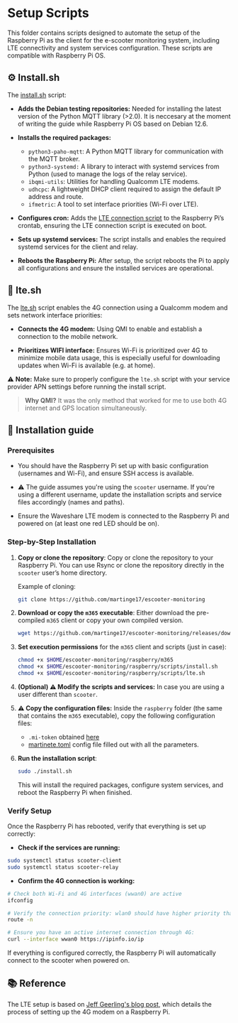 # Setup Scripts

This folder contains scripts designed to automate the setup of the Raspberry Pi as the client for the e-scooter monitoring system, including LTE connectivity and system services configuration. These scripts are compatible with Raspberry Pi OS.

## ⚙️ Install.sh 

The [install.sh](install.sh) script:
- **Adds the Debian testing repositories:** Needed for installing the latest version of the Python MQTT library (>2.0). It is neccesary at the moment of writing the guide while Raspberry Pi OS based on Debian 12.6.

- **Installs the required packages:**
    - `python3-paho-mqtt`:  A Python MQTT library for communication with the MQTT broker.
    - `python3-systemd:` A library to interact with systemd services from Python (used to manage the logs of the relay service).
    - `ibqmi-utils`: Utilities for handling Qualcomm LTE modems.
    - `udhcpc`: A lightweight DHCP client required to assign the default IP address and route.
    - `ifmetric`: A tool to set interface priorities (Wi-Fi over LTE).

- **Configures cron:** Adds the [LTE connection script](lte.sh) to the Raspberry Pi’s crontab, ensuring the LTE connection script is executed on boot.

- **Sets up systemd services:** The script installs and enables the required systemd services for the client and relay.

- **Reboots the Raspberry Pi:** After setup, the script reboots the Pi to apply all configurations and ensure the installed services are operational.

## 📶 lte.sh

The [lte.sh](lte.sh) script enables the 4G connection using a Qualcomm modem and sets network interface priorities:

- **Connects the 4G modem:** Using QMI to enable and establish a connection to the mobile network.

- **Prioritizes WIFI interface:** Ensures Wi-Fi is prioritized over 4G to minimize mobile data usage, this is especially useful for downloading updates when Wi-Fi is available (e.g. at home).


⚠️ **Note:** Make sure to properly configure the `lte.sh` script with your service provider APN settings before running the install script.

> **Why QMI?**
  It was the only method that worked for me to use both 4G internet and GPS location simultaneously.  

## 🚀 Installation guide

### Prerequisites

- You should have the Raspberry Pi set up with basic configuration (usernames and Wi-Fi), and ensure SSH access is available.

- ⚠️ The guide assumes you're using the `scooter` username. If you're using a different username, update the installation scripts and service files accordingly (names and paths).

- Ensure the Waveshare LTE modem is connected to the Raspberry Pi and powered on (at least one red LED should be on).


### Step-by-Step Installation

1. **Copy or clone the repository**: Copy or clone the repository to your Raspberry Pi. You can use Rsync or clone the repository directly in the `scooter` user’s home directory.

    Example of cloning:
    ```bash
    git clone https://github.com/martinge17/escooter-monitoring
    ```

2. **Download or copy the `m365` executable**: Either download the pre-compiled `m365` client or copy your own compiled version.

    ```bash
    wget https://github.com/martinge17/escooter-monitoring/releases/download/v1.0/m365_arm64_release -O $HOME/escooter-monitoring/raspberry/m365
    ```

3. **Set execution permissions** for the `m365` client and scripts (just in case):
    ```bash
    chmod +x $HOME/escooter-monitoring/raspberry/m365
    chmod +x $HOME/escooter-monitoring/raspberry/scripts/install.sh
    chmod +x $HOME/escooter-monitoring/raspberry/scripts/lte.sh
    ```

4. **(Optional) ⚠️ Modify the scripts and services:** In case you are using a user different than `scooter`.

5. **⚠️ Copy the configuration files:** Inside the `raspberry` folder (the same that contains the `m365` executable), copy the following configuration files:
    - `.mi-token` obtained [here](../../client/README.md#generating-the-mi-token-file)
    - [martinete.toml](../../client/README.md) config file filled out with all the parameters.

6. **Run the installation script**:
    ```bash
    sudo ./install.sh
    ```
    This will install the required packages, configure system services, and reboot the Raspberry Pi when finished.


### Verify Setup

Once the Raspberry Pi has rebooted, verify that everything is set up correctly:


- **Check if the services are running:**
```bash
sudo systemctl status scooter-client
sudo systemctl status scooter-relay
```

- **Confirm the 4G connection is working:**
```bash
# Check both Wi-Fi and 4G interfaces (wwan0) are active
ifconfig

# Verify the connection priority: wlan0 should have higher priority than wwan0
route -n

# Ensure you have an active internet connection through 4G:
curl --interface wwan0 https://ipinfo.io/ip
```

If everything is configured correctly, the Raspberry Pi will automatically connect to the scooter when powered on.


## 📚 Reference 

The LTE setup is based on [Jeff Geerling's blog post](https://www.jeffgeerling.com/blog/2022/using-4g-lte-wireless-modems-on-raspberry-pi), which details the process of setting up the 4G modem on a Raspberry Pi.